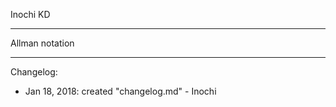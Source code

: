 Inochi
KD
**************
Allman notation
**************
Changelog:
- Jan 18, 2018: created "changelog.md" - Inochi